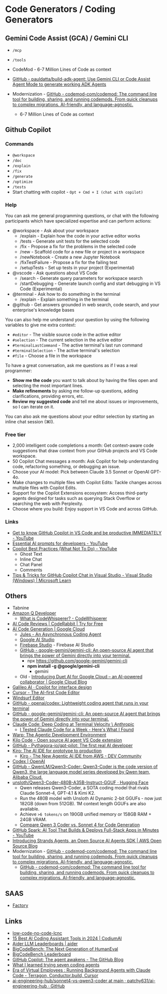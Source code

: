 # Code Generators / Coding Generators

## Gemini Code Assist (GCA) / Gemini CLI

- `/mcp`
- `/tools`

- CodeMod - 6-7 Million Lines of Code as context
- [GitHub - pauldatta/build-adk-agent: Use Gemini CLI or Code Assist Agent Mode to generate working ADK Agents](https://github.com/pauldatta/build-adk-agent)
- Modernization - [GitHub - codemod-com/codemod: The command line tool for building, sharing, and running codemods. From quick cleanups to complex migrations. AI-friendly, and language-agnostic.](https://github.com/codemod-com/codemod)
	- 6-7 Million Lines of Code as context

## Github Copilot

### Commands

- `@workspace`
- `/doc`
- `/explain`
- `/fix`
- `/generate`
- `/optimize`
- `/tests`
- Start chatting with copilot - `Opt + Cmd + I (chat with copilot)`

### Help

You can ask me general programming questions, or chat with the following participants which have specialized expertise and can perform actions:

- @workspace - Ask about your workspace
    - /explain - Explain how the code in your active editor works
    - /tests - Generate unit tests for the selected code
    - /fix - Propose a fix for the problems in the selected code
    - /new - Scaffold code for a new file or project in a workspace
    - /newNotebook - Create a new Jupyter Notebook
    - /fixTestFailure - Propose a fix for the failing test
    - /setupTests - Set up tests in your project (Experimental)
- @vscode - Ask questions about VS Code
    - /search - Generate query parameters for workspace search
    - /startDebugging - Generate launch config and start debugging in VS Code (Experimental)
- @terminal - Ask how to do something in the terminal
    - /explain - Explain something in the terminal
- @github - Get answers grounded in web search, code search, and your enterprise's knowledge bases

You can also help me understand your question by using the following variables to give me extra context:

- `#editor` - The visible source code in the active editor
- `#selection` - The current selection in the active editor
- `#terminalLastCommand` - The active terminal's last run command
- `#terminalSelection` - The active terminal's selection
- `#file` - Choose a file in the workspace

To have a great conversation, ask me questions as if I was a real programmer:

- **Show me the code** you want to talk about by having the files open and selecting the most important lines.
- **Make refinements** by asking me follow-up questions, adding clarifications, providing errors, etc.
- **Review my suggested code** and tell me about issues or improvements, so I can iterate on it.

You can also ask me questions about your editor selection by starting an inline chat session (⌘I).

### Free tier

- 2,000 intelligent code completions a month: Get context-aware code suggestions that draw context from your GitHub projects and VS Code workspace.
- 50 Copilot Chat messages a month: Ask Copilot for help understanding code, refactoring something, or debugging an issue.
- Choose your AI model: Pick between Claude 3.5 Sonnet or OpenAI GPT-4o.
- Make changes to multiple files with Copilot Edits: Tackle changes across multiple files with Copilot Edits.
- Support for the Copilot Extensions ecosystem: Access third-party agents designed for tasks such as querying Stack Overflow or searching the web with Perplexity.
- Choose where you build: Enjoy support in VS Code and across GitHub.

### Links

- [Get to know GitHub Copilot in VS Code and be productive IMMEDIATELY - YouTube](https://www.youtube.com/watch?v=jXp5D5ZnxGM&ab_channel=VisualStudioCode)
- [Essential AI prompts for developers - YouTube](https://www.youtube.com/watch?v=H3M95i4iS5c&ab_channel=VisualStudioCode)
- [Copilot Best Practices (What Not To Do) - YouTube](https://www.youtube.com/watch?v=2q0BoioYSxQ&ab_channel=VisualStudioCode)
	- Ghost Text
	- Inline Chat
	- Chat Panel
	- Comments
- [Tips & Tricks for GitHub Copilot Chat in Visual Studio - Visual Studio (Windows) | Microsoft Learn](https://learn.microsoft.com/en-us/visualstudio/ide/copilot-chat-context)

## Others

- Tabnine
- [Amazon Q Developer](https://aws.amazon.com/q/developer/)
	- [What is CodeWhisperer? - CodeWhisperer](https://docs.aws.amazon.com/codewhisperer/latest/userguide/what-is-cwspr.html)
- [AI Code Reviews | CodeRabbit | Try for Free](https://coderabbit.ai/)
- [AI Code Generation | Google Cloud](https://cloud.google.com/use-cases/ai-code-generation?hl=en)
	- [Jules - An Asynchronous Coding Agent](https://jules.google/)
	- [Google AI Studio](https://aistudio.google.com/)
	- [Firebase Studio](https://firebase.studio/) - Firebase AI Studio
	- [GitHub - google-gemini/gemini-cli: An open-source AI agent that brings the power of Gemini directly into your terminal.](https://github.com/google-gemini/gemini-cli)
		- npx https://github.com/google-gemini/gemini-cli
		- **npm install -g @google/gemini-cli**
			- gemini
	- Old - [Introducing Duet AI for Google Cloud – an AI-powered collaborator \| Google Cloud Blog](https://cloud.google.com/blog/products/application-modernization/introducing-duet-ai-for-google-cloud)
- [Galileo AI · Copilot for interface design](https://www.usegalileo.ai/)
- [Cursor - The AI-first Code Editor](https://www.cursor.com/)
- [Windsurf Editor](https://windsurf.com/)
- [GitHub - openai/codex: Lightweight coding agent that runs in your terminal](https://github.com/openai/codex)
- [GitHub - google-gemini/gemini-cli: An open-source AI agent that brings the power of Gemini directly into your terminal.](https://github.com/google-gemini/gemini-cli)
- [Claude Code: Deep Coding at Terminal Velocity \\ Anthropic](https://www.anthropic.com/claude-code)
	- [I Tested Claude Code for a Week - Here's What I Found](https://www.thetoolnerd.com/p/i-tested-claude-code-for-a-week)
- [Warp: The Agentic Development Environment](https://www.warp.dev/)
- [Kilo Code - Open source AI agent VS Code extension](https://kilocode.ai/)
- [GitHub - Pythagora-io/gpt-pilot: The first real AI developer](https://github.com/Pythagora-io/gpt-pilot)
- [Kiro: The AI IDE for prototype to production](https://kiro.dev/)
	- [Kiro - The New Agentic AI IDE from AWS - DEV Community](https://dev.to/aws-builders/kiro-the-new-agentic-ai-ide-from-aws-5311)
- [Codex \| OpenAI](https://openai.com/codex/)
- [GitHub - QwenLM/Qwen3-Coder: Qwen3-Coder is the code version of Qwen3, the large language model series developed by Qwen team, Alibaba Cloud.](https://github.com/QwenLM/Qwen3-Coder)
- [unsloth/Qwen3-Coder-480B-A35B-Instruct-GGUF · Hugging Face](https://huggingface.co/unsloth/Qwen3-Coder-480B-A35B-Instruct-GGUF)
	- Qwen releases Qwen3-Coder, a SOTA coding model that rivals Claude Sonnet-4, GPT-4.1 & Kimi K2.
	- Run the 480B model with Unsloth AI Dynamic 2-bit GGUFs - now just 182GB (down from 512GB). 1M context length GGUFs are also available.
	- Achieve `>6 tokens/s` on 190GB unified memory or 158GB RAM + 24GB VRAM.
	- [Compare Qwen 3 Coder vs. Sonnet 4 for Code Generation](https://blog.dailydoseofds.com/p/compare-qwen-3-coder-vs-sonnet-4)
- [GitHub Spark: AI Tool That Builds & Deploys Full-Stack Apps in Minutes - YouTube](https://youtube.com/shorts/Ohi30MUcqsQ?si=EMWFPG02lpuTJ2Bo)
- [Introducing Strands Agents, an Open Source AI Agents SDK \| AWS Open Source Blog](https://aws.amazon.com/blogs/opensource/introducing-strands-agents-an-open-source-ai-agents-sdk/)
- Modernization - [GitHub - codemod-com/codemod: The command line tool for building, sharing, and running codemods. From quick cleanups to complex migrations. AI-friendly, and language-agnostic.](https://github.com/codemod-com/codemod)
	- [GitHub - codemod-com/codemod: The command line tool for building, sharing, and running codemods. From quick cleanups to complex migrations. AI-friendly, and language-agnostic.](https://github.com/codemod-com/codemod)

## SAAS

- [Factory](https://www.factory.ai/)

## Links

- [low-code-no-code-lcnc](cloud/others/low-code-no-code-lcnc.md)
- [15 Best AI Coding Assistant Tools in 2024 | CodiumAI](https://www.codium.ai/blog/best-ai-coding-assistant-tools/)
- [Aider LLM Leaderboards | aider](https://aider.chat/docs/leaderboards/)
- [BigCodeBench: The Next Generation of HumanEval](https://huggingface.co/blog/leaderboard-bigcodebench)
- [BigCodeBench Leaderboard](https://bigcode-bench.github.io/)
- [GitHub Copilot: The agent awakens - The GitHub Blog](https://github.blog/news-insights/product-news/github-copilot-the-agent-awakens/)
- [What I learned trying seven coding agents](https://www.understandingai.org/p/what-i-learned-trying-seven-coding)
- [Era of Virtual Employees : Running Background Agents with Claude Code - Terragon, Conductor.build, Cursor](https://www.thetoolnerd.com/p/era-of-virtual-employees-running)
- [ai-engineering-hub/sonnet4-vs-qwen3-coder at main · patchy631/ai-engineering-hub · GitHub](https://github.com/patchy631/ai-engineering-hub/tree/main/sonnet4-vs-qwen3-coder)
